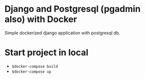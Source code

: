 # Django and Postgresql (pgadmin also) with Docker

Simple dockerized django application with postgresql db.



# Start project in local
- `$docker-compose build`
- `$docker-compose up`
